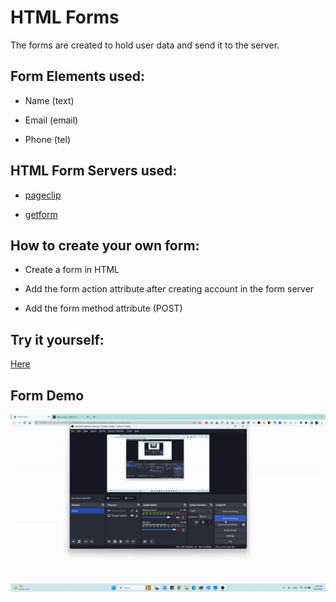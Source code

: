 # HTML Forms

The forms are created to hold user data and send it to the server.

## Form Elements used:

- Name (text)

- Email (email)

- Phone (tel)

## HTML Form Servers used:

- <a href="https://pageclip.co/"> pageclip </a>

- <a href="https://getform.io/"> getform </a>

## How to create your own form:

- Create a form in HTML

- Add the form action attribute after creating account in the form server

- Add the form method attribute (POST)

## Try it yourself:

<a href="https://abdelrahmanha-form.netlify.app/"> Here </a>

## Form Demo

<img src="./docs/getform demo.gif" alt="getform demo" />
